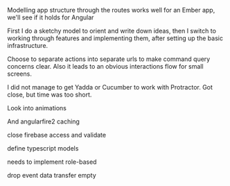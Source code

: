 Modelling app structure through the routes works well for an Ember app, we'll see if it holds for Angular

First I do a sketchy model to orient and write down ideas, then I switch to working through features and implementing them, after setting up the basic infrastructure.

Choose to separate actions into separate urls to make command query concerns clear. Also it leads to an obvious interactions flow for small screens.

I did not manage to get Yadda or Cucumber to work with Protractor. Got close, but time was too short.

Look into animations

And angularfire2 caching


close firebase access and validate

define typescript models


needs to implement role-based

drop event data transfer empty